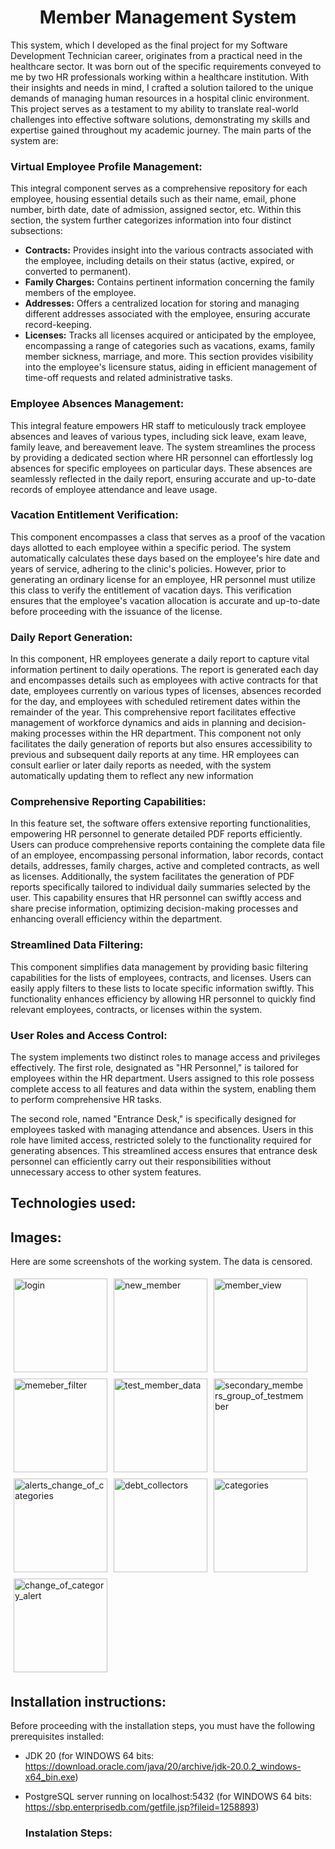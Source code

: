 <h1 align="center">Member Management System</h1>


This system, which I developed as the final project for my Software Development Technician career, originates from a practical need in the healthcare sector. It was born out of the specific requirements conveyed to me by two HR professionals working within a healthcare institution. With their insights and needs in mind, I crafted a solution tailored to the unique demands of managing human resources in a hospital clinic environment. This project serves as a testament to my ability to translate real-world challenges into effective software solutions, demonstrating my skills and expertise gained throughout my academic journey. The main parts of the system are:

<h3>Virtual Employee Profile Management:</h3>
This integral component serves as a comprehensive repository for each employee, housing essential details such as their name, email, phone number, birth date, date of admission, assigned sector, etc. Within this section, the system further categorizes information into four distinct subsections:

- **Contracts:** Provides insight into the various contracts associated with the employee, including details on their status (active, expired, or converted to permanent).
- **Family Charges:** Contains pertinent information concerning the family members of the employee.
- **Addresses:** Offers a centralized location for storing and managing different addresses associated with the employee, ensuring accurate record-keeping.
- **Licenses:** Tracks all licenses acquired or anticipated by the employee, encompassing a range of categories such as vacations, exams, family member sickness, marriage, and more. This section provides visibility into the employee's licensure status, aiding in efficient management of time-off requests and related administrative tasks.

<h3>Employee Absences Management:</h3>
This integral feature empowers HR staff to meticulously track employee absences and leaves of various types, including sick leave, exam leave, family leave, and bereavement leave. The system streamlines the process by providing a dedicated section where HR personnel can effortlessly log absences for specific employees on particular days. These absences are seamlessly reflected in the daily report, ensuring accurate and up-to-date records of employee attendance and leave usage.

<h3>Vacation Entitlement Verification:</h3>
This component encompasses a class that serves as a proof of the vacation days allotted to each employee within a specific period. The system automatically calculates these days based on the employee's hire date and years of service, adhering to the clinic's policies. However, prior to generating an ordinary license for an employee, HR personnel must utilize this class to verify the entitlement of vacation days. This verification ensures that the employee's vacation allocation is accurate and up-to-date before proceeding with the issuance of the license.

<h3>Daily Report Generation:</h3>
In this component, HR employees generate a daily report to capture vital information pertinent to daily operations. The report is generated each day and encompasses details such as employees with active contracts for that date, employees currently on various types of licenses, absences recorded for the day, and employees with scheduled retirement dates within the remainder of the year. This comprehensive report facilitates effective management of workforce dynamics and aids in planning and decision-making processes within the HR department. This component not only facilitates the daily generation of reports but also ensures accessibility to previous and subsequent daily reports at any time. HR employees can consult earlier or later daily reports as needed, with the system automatically updating them to reflect any new information

<h3>Comprehensive Reporting Capabilities:</h3>
In this feature set, the software offers extensive reporting functionalities, empowering HR personnel to generate detailed PDF reports efficiently. Users can produce comprehensive reports containing the complete data file of an employee, encompassing personal information, labor records, contact details, addresses, family charges, active and completed contracts, as well as licenses.
Additionally, the system facilitates the generation of PDF reports specifically tailored to individual daily summaries selected by the user. This capability ensures that HR personnel can swiftly access and share precise information, optimizing decision-making processes and enhancing overall efficiency within the department.

<h3>Streamlined Data Filtering:</h3>
This component simplifies data management by providing basic filtering capabilities for the lists of employees, contracts, and licenses. Users can easily apply filters to these lists to locate specific information swiftly. This functionality enhances efficiency by allowing HR personnel to quickly find relevant employees, contracts, or licenses within the system.

<h3>User Roles and Access Control:</h3>
The system implements two distinct roles to manage access and privileges effectively. 
The first role, designated as "HR Personnel," is tailored for employees within the HR department. Users assigned to this role possess complete access to all features and data within the system, enabling them to perform comprehensive HR tasks.

The second role, named "Entrance Desk," is specifically designed for employees tasked with managing attendance and absences. Users in this role have limited access, restricted solely to the functionality required for generating absences. This streamlined access ensures that entrance desk personnel can efficiently carry out their responsibilities without unnecessary access to other system features.

## Technologies used:

## Images:
Here are some screenshots of the working system. The data is censored.
<div style="display: flex; flex-wrap: wrap;">
    <img src="https://github.com/aleberh23/member-management-system/assets/158856472/eacc1808-4bd4-4d46-97e9-81ef0dfe7ddb" alt="login" style="width: 150px; margin: 5px;">
    <img src="https://github.com/aleberh23/member-management-system/assets/158856472/9fe36de3-d7ce-4722-b489-a46c4cd87028" alt="new_member" style="width: 150px; margin: 5px;">
    <img src="https://github.com/aleberh23/member-management-system/assets/158856472/207e1894-a077-4e2e-bc7f-3db68b828f7c" alt="member_view" style="width: 150px; margin: 5px;">
    <img src="https://github.com/aleberh23/member-management-system/assets/158856472/c99face8-3d39-41e8-8b1a-ef5e8987b103" alt="memeber_filter" style="width: 150px; margin: 5px;">
    <img src="https://github.com/aleberh23/member-management-system/assets/158856472/e1020b1d-1fbf-48d1-8e64-35d8705cd960" alt="test_member_data" style="width: 150px; margin: 5px;">
    <img src="https://github.com/aleberh23/member-management-system/assets/158856472/c285712d-66e4-48e0-85eb-e2305498ee6c" alt="secondary_members_group_of_testmember" style="width: 150px; margin: 5px;">
    <img src="https://github.com/aleberh23/member-management-system/assets/158856472/1b929ee0-9878-4fb0-82af-51039729e080" alt="alerts_change_of_categories" style="width: 150px; margin: 5px;">
    <img src="https://github.com/aleberh23/member-management-system/assets/158856472/f308cbdf-3717-4584-b330-586f6b783628" alt="debt_collectors" style="width: 150px; margin: 5px;">
    <img src="https://github.com/aleberh23/member-management-system/assets/158856472/c1d8db8b-09ea-4960-bdd8-bca810650106" alt="categories" style="width: 150px; margin: 5px;">
    <img src="https://github.com/aleberh23/member-management-system/assets/158856472/a751d009-7bc2-41f7-8b6c-72b11b14b4e7" alt="change_of_category_alert" style="width: 150px; margin: 5px;">
</div>



## Installation instructions:
Before proceeding with the installation steps, you must have the following prerequisites installed:

- JDK 20 (for WINDOWS 64 bits: https://download.oracle.com/java/20/archive/jdk-20.0.2_windows-x64_bin.exe)
- PostgreSQL server running on localhost:5432 (for WINDOWS 64 bits: https://sbp.enterprisedb.com/getfile.jsp?fileid=1258893)

  <h3>Instalation Steps:</h3>
